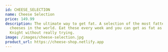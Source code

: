 ```yaml
---
id: CHEESE_SELECTION
name: Cheese Selection
price: 149.99
description: The ultimate way to get fat. A selection of the most fattening
  cheeses in the world. Eat these every week and you can get as fat as Roger
  Knight without really trying.
image: /images/cheese-selection.jpg
product_url: https://cheese-shop.netlify.app
---
```

